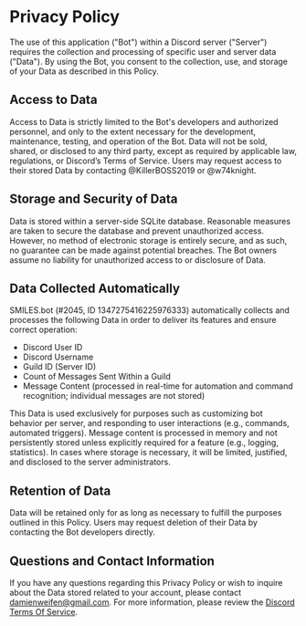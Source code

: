# Privacy Policy
The use of this application ("Bot") within a Discord server ("Server") requires the collection and processing of specific user and server data ("Data"). By using the Bot, you consent to the collection, use, and storage of your Data as described in this Policy.

## Access to Data
Access to Data is strictly limited to the Bot's developers and authorized personnel, and only to the extent necessary for the development, maintenance, testing, and operation of the Bot. Data will not be sold, shared, or disclosed to any third party, except as required by applicable law, regulations, or Discord’s Terms of Service.
Users may request access to their stored Data by contacting @KillerBOSS2019 or @w74knight.

## Storage and Security of Data
Data is stored within a server-side SQLite database. Reasonable measures are taken to secure the database and prevent unauthorized access. However, no method of electronic storage is entirely secure, and as such, no guarantee can be made against potential breaches. The Bot owners assume no liability for unauthorized access to or disclosure of Data.

## Data Collected Automatically
SMILES.bot (#2045, ID 1347275416225976333) automatically collects and processes the following Data in order to deliver its features and ensure correct operation:

- Discord User ID
- Discord Username
- Guild ID (Server ID)
- Count of Messages Sent Within a Guild
- Message Content (processed in real-time for automation and command recognition; individual messages are not stored)

This Data is used exclusively for purposes such as customizing bot behavior per server, and responding to user interactions (e.g., commands, automated triggers).
Message content is processed in memory and not persistently stored unless explicitly required for a feature (e.g., logging, statistics). In cases where storage is necessary, it will be limited, justified, and disclosed to the server administrators.

## Retention of Data
Data will be retained only for as long as necessary to fulfill the purposes outlined in this Policy. Users may request deletion of their Data by contacting the Bot developers directly.

## Questions and Contact Information
If you have any questions regarding this Privacy Policy or wish to inquire about the Data stored related to your account, please contact damienweifen@gmail.com.
For more information, please review the [Discord Terms Of Service](https://discord.com/terms).
